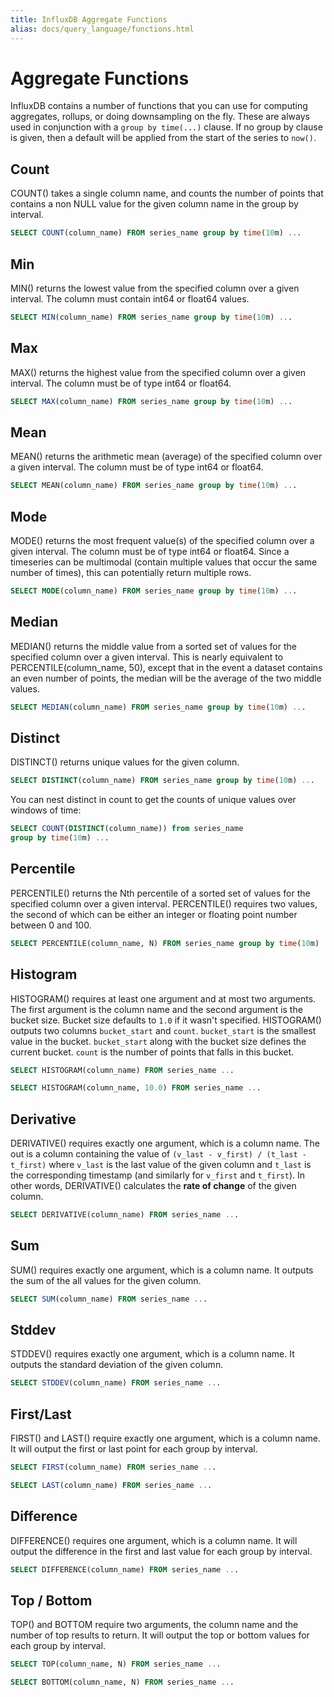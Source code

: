```yaml
---
title: InfluxDB Aggregate Functions
alias: docs/query_language/functions.html
---
```


# Aggregate Functions

InfluxDB contains a number of functions that you can use for computing aggregates, rollups, or doing downsampling on the fly. These are always used in conjunction with a `group by time(...)` clause. If no group by clause is given, then a default will be applied from the start of the series to `now()`.

## Count

COUNT() takes a single column name, and counts the number of points
that contains a non NULL value for the given column name in the group by interval.

```sql
SELECT COUNT(column_name) FROM series_name group by time(10m) ...
```

## Min

MIN() returns the lowest value from the specified column over a given interval. The column must contain int64 or float64 values.

```sql
SELECT MIN(column_name) FROM series_name group by time(10m) ...
```

## Max

MAX() returns the highest value from the specified column over a given interval. The column must be of type int64 or float64.

```sql
SELECT MAX(column_name) FROM series_name group by time(10m) ...
```

## Mean

MEAN() returns the arithmetic mean (average) of the specified column over a given interval. The column must be of type int64 or float64.

```sql
SELECT MEAN(column_name) FROM series_name group by time(10m) ...
```

## Mode

MODE() returns the most frequent value(s) of the specified column over a given interval. The column must be of type int64 or float64. Since a timeseries can be multimodal (contain multiple values that occur
the same number of times), this can potentially return multiple rows.

```sql
SELECT MODE(column_name) FROM series_name group by time(10m) ...
```

## Median

MEDIAN() returns the middle value from a sorted set of values for the specified column over a given interval. This is nearly equivalent to PERCENTILE(column_name, 50), except that in the event a dataset contains an even number of points, the median will be the average of the two middle values.

```sql
SELECT MEDIAN(column_name) FROM series_name group by time(10m) ...
```

## Distinct

DISTINCT() returns unique values for the given column.

```sql
SELECT DISTINCT(column_name) FROM series_name group by time(10m) ...
```

You can nest distinct in count to get the counts of unique values over windows of time:

```sql
SELECT COUNT(DISTINCT(column_name)) from series_name
group by time(10m) ...
```

## Percentile

PERCENTILE() returns the Nth percentile of a sorted set of values for the specified column over a given interval. PERCENTILE() requires two values, the second of which can be either an integer or floating point number between 0 and 100.

```sql
SELECT PERCENTILE(column_name, N) FROM series_name group by time(10m) ...
```

## Histogram

HISTOGRAM() requires at least one argument and at most two arguments. The first argument is the column name and the second
argument is the bucket size. Bucket size defaults to `1.0` if it wasn't specified. HISTOGRAM() outputs two columns `bucket_start` and `count`. `bucket_start` is the smallest value in the bucket. `bucket_start` along with the bucket size defines the current bucket. `count` is the number of points that falls in this bucket.

```sql
SELECT HISTOGRAM(column_name) FROM series_name ...

SELECT HISTOGRAM(column_name, 10.0) FROM series_name ...
```

## Derivative

DERIVATIVE() requires exactly one argument, which is a column name. The out is a column containing the value of `(v_last -
v_first) / (t_last - t_first)` where `v_last` is the last value of the given column and `t_last` is the corresponding timestamp (and similarly for `v_first` and `t_first`). In other words, DERIVATIVE() calculates the **rate of change** of the given column.

```sql
SELECT DERIVATIVE(column_name) FROM series_name ...
```

## Sum

SUM() requires exactly one argument, which is a column name. It outputs the sum of the all values for the given column.

```sql
SELECT SUM(column_name) FROM series_name ...
```

## Stddev

STDDEV() requires exactly one argument, which is a column name. It outputs the standard deviation of the given column.

```sql
SELECT STDDEV(column_name) FROM series_name ...
```

## First/Last

FIRST() and LAST() require exactly one argument, which is a column name. It will output the first or last point for each group by interval.

```sql
SELECT FIRST(column_name) FROM series_name ...

SELECT LAST(column_name) FROM series_name ...
```

## Difference

DIFFERENCE() requires one argument, which is a column name. It will output the difference in the first and last value for each group by interval.

```sql
SELECT DIFFERENCE(column_name) FROM series_name ...
```

## Top / Bottom

TOP() and BOTTOM require two arguments, the column name and the number of top results to return. It will output the top or bottom values for each group by interval.

```sql
SELECT TOP(column_name, N) FROM series_name ...

SELECT BOTTOM(column_name, N) FROM series_name ...
```
